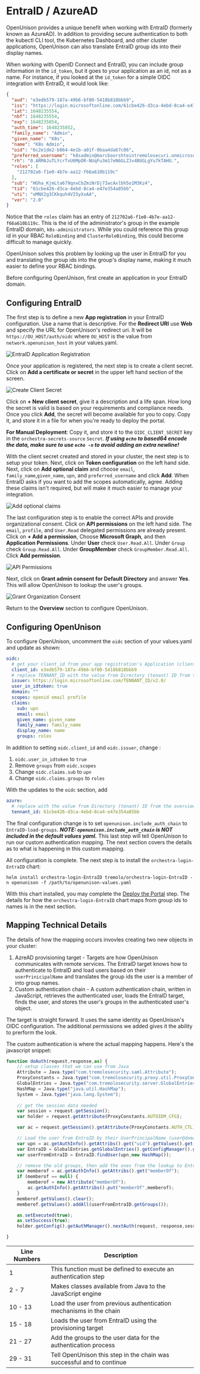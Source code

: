 # EntraID / AzureAD

OpenUnison provides a unique benefit when working with EntraID (formerly known as AzureAD).  In addition to providing secure authentication to both the kubectl CLI tool, the Kubernetes Dashboard, and other cluster applications, OpenUnison can also translate EntraID group ids into their display names.

When working with OpenID Connect and EntraID, you can include group information in the `id_token`, but it goes to your application as an id, not as a name.  For instance, if you looked at the `id_token` for a simple OIDC integration with EntraID, it would look like:

```json
{
  "aud": "e3edb579-187a-49b6-bf80-5418b818bbb9",
  "iss": "https://login.microsoftonline.com/61cbe426-d3ca-4ebd-8ca4-e47e354a85bb/v2.0",
  "iat": 1648235554,
  "nbf": 1648235554,
  "exp": 1648235854,
  "auth_time": 1648235852,
  "family_name": "Admin",
  "given_name": "K8s",
  "name": "K8s Admin",
  "oid": "6c2e1de2-b864-4e1b-a01f-0baa4da67c06",
  "preferred_username": "k8sadmin@marcboorshteintremolosecuri.onmicrosoft.com",
  "rh": "0.ARMAJuTLYcrTvU6MpOR-NUqFu3m17eN6GLZJv4BUGLgYu7kTAHU.",
  "roles": [
    "212702a6-f1e0-4b7e-aa12-f66a610b119c"
  ],
  "sub": "HGha_KjmLta679qnxCbZmiNrDj7IwcAxlbh5o1M3Kz4",
  "tid": "61cbe426-d3ca-4ebd-8ca4-e47e354a85bb",
  "uti": "oMNX2g3CKkquh4VI5yXxAA",
  "ver": "2.0"
}
```

Notice that the `roles` claim has an entry of `212702a6-f1e0-4b7e-aa12-f66a610b119c`.  This is the id of the administrator's group in the example EntraID domain, `k8s-administrators`.  While you could reference this group id in your RBAC `RoleBinding` and `ClusterRoleBinding`, this could become difficult to manage quickly.  

OpenUnison solves this problem by looking up the user in EntraID for you and translating the group ids into the group's display name, making it much easier to define your RBAC bindings.  

Before configuring OpenUnison, first create an application in your EntraID domain.

## Configuring EntraID

The first step is to define a new **App registration** in your EntraID configuration.  Use a name that is descriptive. For the **Redirect URI** use **Web** and specify the URL for OpenUnison's redirect uri.  It will be `https://OU_HOST/auth/oidc` where `OU_HOST` is the value from `network.openunison_host` in your values.yaml.

![EntraID Application Registration](../../../assets/images/identity-providers/azuread/1.png)

Once your application is registered, the next step is to create a client secret.  Click on **Add a certificate or secret** in the upper left hand section of the screen.

![Create Client Secret](../../../assets/images/identity-providers/azuread/2.png)

Click on **+ New client secret**, give it a description and a life span.  How long the secret is valid is based on your requirements and compliance needs.  Once you click **Add**, the secret will become available for you to copy.  Copy it, and store it in a file for when you're ready to deploy the portal.

**For Manual Deployment**: Copy it, and store it to the `OIDC_CLIENT_SECRET` key in the `orchestra-secrets-source` `Secret`.  ***If using `echo` to based64 encode the data, make sure to use `echo -n` to avoid adding an extra newline!***

With the client secret created and stored in your cluster, the next step is to setup your token.  Next, click on **Token configuration** on the left hand side.  Next, click on **Add optional claim** and choose `email`, `family_name`,`given_name`, `upn`, and `preferred_username` and click **Add**.  When EntraID asks if you want to add the scopes automatically, agree.  Adding these claims isn't required, but will make it much easier to manage your integration.

![Add optional claims](../../../assets/images/identity-providers/EntraID/3.png)

The last configuration step is to enable the correct APIs and provide organizational consent.  Click on **API permissions** on the left hand side.  The `email`, `profile`, and `User.Read` delegated permissions are already present.  Click on **+ Add a permission**, Choose **Microsoft Graph**, and then **Application Permissions**.  Under **User** check `User.Read.All`.  Under `Group` check `Group.Read.All`.  Under **GroupMember** check `GroupMember.Read.All`.  Click **Add permission**.

![API Permissions](../../../assets/images/identity-providers/EntraID/4.png)

Next, click on **Grant admin consent for Default Directory** and answer **Yes**.  This will allow OpenUnison to lookup the user's groups.  

![Grant Organization Consent](../../../assets/images/identity-providers/EntraID/4.png)

Return to the **Overview** section to configure OpenUnison.

## Configuring OpenUnison

To configure OpenUnison, uncomment the `oidc` section of your values.yaml and update as shown:

```yaml
oidc:
  # get your client_id from your app registration's Application (client) ID
  client_id: e3edb579-187a-49b6-bf80-5418b818bbb9
  # replace TENNANT_ID with the value from Directory (tenant) ID from the overview screen of your app registration
  issuer: https://login.microsoftonline.com/TENNANT_ID/v2.0/
  user_in_idtoken: true
  domain: ""
  scopes: openid email profile
  claims:
    sub: upn
    email: email
    given_name: given_name
    family_name: family_name
    display_name: name
    groups: roles
```

In addition to setting `oidc.client_id` and `oidc.issuer`, change :

1. `oidc.user_in_idtoken` to `true`
2. Remove `groups` from `oidc.scopes`
3. Change `oidc.claims.sub` to `upn`
4. Change `oidc.claims.groups` to `roles`

With the updates to the `oidc` section, add 

```yaml
azure:
  # replace with the value from Directory (tenant) ID from the overview screen of your app registration
  tennant_id: 61cbe426-d3ca-4ebd-8ca4-e47e354a85bb
```

The final configuration change is to set `openunison.include_auth_chain` to `EntraID-load-groups`.  ***NOTE: `openunison.include_auth_chain` is NOT included in the default values yaml.*** This last step will tell OpenUnison to run our custom authentication mapping.  The next section covers the details as to what is happening in this custom mapping.

All configuration is complete.  The next step is to install the `orchestra-login-EntraID` chart:

```
helm install orchestra-login-EntraID tremolo/orchestra-login-EntraID -n openunison -f /path/to/openunison-values.yaml
```

With this chart installed, you may complete the [Deploy the Portal](../../deployauth#deploy-the-portal) step.  The details for how the `orchestra-login-EntraID` chart maps from group ids to names is in the next section.

## Mapping Technical Details

The details of how the mapping occurs invovles creating two new objects in your cluster:

1. AzreAD provisioning target - Targets are how OpenUnison communicates with remote services.  The EntraID target knows how to authenticate to EntraID and load users based on their `userPrinicipalName` and translates the group ids the user is a member of into group names.
2. Custom authentication chain - A custom authentication chain, written in JavaScript, retrieves the authenticated user, loads the EntraID target, finds the user, and stores the user's groups in the authenticated user's object.

The target is straight forward.  It uses the same identity as OpenUnison's OIDC configuration.  The additional permissions we added gives it the ability to prerform the look.

The custom authentication is where the actual mapping happens.  Here's the javascript snippet:

```javascript linenums="1"
function doAuth(request,response,as) {
    // setup classes that we can use from Java
    Attribute = Java.type("com.tremolosecurity.saml.Attribute");
    ProxyConstants = Java.type("com.tremolosecurity.proxy.util.ProxyConstants");
    GlobalEntries = Java.type("com.tremolosecurity.server.GlobalEntries");
    HashMap = Java.type("java.util.HashMap");
    System = Java.type("java.lang.System");
    
    // get the session data needed
    var session = request.getSession();
    var holder = request.getAttribute(ProxyConstants.AUTOIDM_CFG);

    var ac = request.getSession().getAttribute(ProxyConstants.AUTH_CTL);

    // Load the user from EntraID by their UserPrincipalName (user@domain)
    var upn = ac.getAuthInfo().getAttribs().get("uid").getValues().get(0);
    var EntraID = GlobalEntries.getGlobalEntries().getConfigManager().getProvisioningEngine().getTarget("EntraID");
    var userFromEntraID = EntraID.findUser(upn,new HashMap());

    // remove the old groups, then add the ones from the lookup to EntraID
    var memberof = ac.getAuthInfo().getAttribs().get("memberOf");
    if (memberof == null) {
        memberof = new Attribute("memberOf");
        ac.getAuthInfo().getAttribs().put("memberOf",memberof);
    }
    memberof.getValues().clear();
    memberof.getValues().addAll(userFromEntraID.getGroups());

    as.setExecuted(true);
    as.setSuccess(true);
    holder.getConfig().getAuthManager().nextAuth(request, response,session,false);

}
```

| Line Numbers | Description |
| ------------ | ----------- |
| 1 | This function must be defined to execute an authentication step |
| 2 - 7 | Makes classes available from Java to the JavaScript engine |
| 10 - 13 | Load the user from previous authentication mechanisms in the chain |
| 15 - 18 | Loads the user from EntraID using the provisioning target |
| 21 - 27 | Add the groups to the user data for the authentication process |
| 29 - 31 | Tell OpenUnison this step in the chain was successful and to continue |